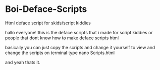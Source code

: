 # Boi-Deface-Scripts
Html deface script for skids/script kiddies 


hallo everyone!
this is the deface scripts that i made for script kiddies or people that dont know how to make deface scripts html

basically you can just copy the scripts and change it yourself
to view and change the scripts on terminal type nano Scripts.html

and yeah thats it.

